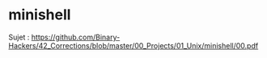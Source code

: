 # minishell

Sujet :
https://github.com/Binary-Hackers/42_Corrections/blob/master/00_Projects/01_Unix/minishell/00.pdf
